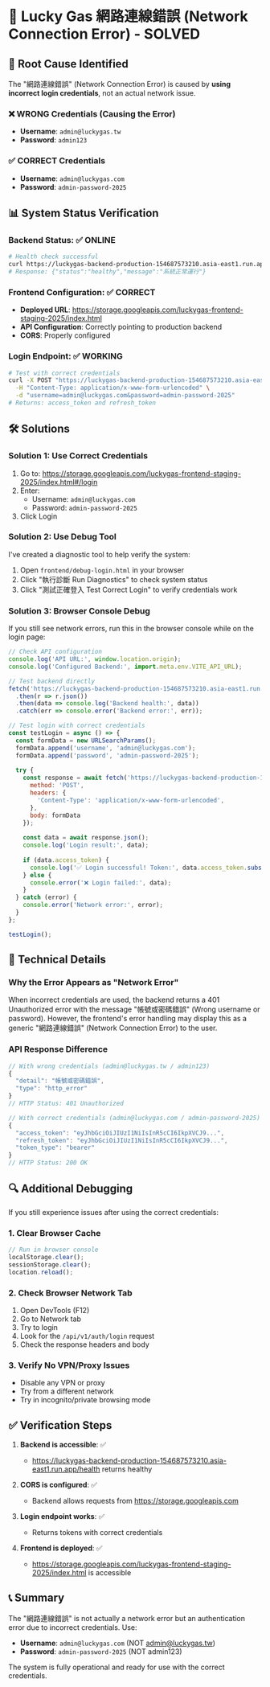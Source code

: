 # 🔧 Lucky Gas 網路連線錯誤 (Network Connection Error) - SOLVED

## 🎯 Root Cause Identified

The "網路連線錯誤" (Network Connection Error) is caused by **using incorrect login credentials**, not an actual network issue.

### ❌ WRONG Credentials (Causing the Error)
- **Username**: `admin@luckygas.tw`
- **Password**: `admin123`

### ✅ CORRECT Credentials
- **Username**: `admin@luckygas.com`
- **Password**: `admin-password-2025`

## 📊 System Status Verification

### Backend Status: ✅ ONLINE
```bash
# Health check successful
curl https://luckygas-backend-production-154687573210.asia-east1.run.app/health
# Response: {"status":"healthy","message":"系統正常運行"}
```

### Frontend Configuration: ✅ CORRECT
- **Deployed URL**: https://storage.googleapis.com/luckygas-frontend-staging-2025/index.html
- **API Configuration**: Correctly pointing to production backend
- **CORS**: Properly configured

### Login Endpoint: ✅ WORKING
```bash
# Test with correct credentials
curl -X POST "https://luckygas-backend-production-154687573210.asia-east1.run.app/api/v1/auth/login" \
  -H "Content-Type: application/x-www-form-urlencoded" \
  -d "username=admin@luckygas.com&password=admin-password-2025"
# Returns: access_token and refresh_token
```

## 🛠️ Solutions

### Solution 1: Use Correct Credentials
1. Go to: https://storage.googleapis.com/luckygas-frontend-staging-2025/index.html#/login
2. Enter:
   - Username: `admin@luckygas.com`
   - Password: `admin-password-2025`
3. Click Login

### Solution 2: Use Debug Tool
I've created a diagnostic tool to help verify the system:

1. Open `frontend/debug-login.html` in your browser
2. Click "執行診斷 Run Diagnostics" to check system status
3. Click "測試正確登入 Test Correct Login" to verify credentials work

### Solution 3: Browser Console Debug
If you still see network errors, run this in the browser console while on the login page:

```javascript
// Check API configuration
console.log('API URL:', window.location.origin);
console.log('Configured Backend:', import.meta.env.VITE_API_URL);

// Test backend directly
fetch('https://luckygas-backend-production-154687573210.asia-east1.run.app/health')
  .then(r => r.json())
  .then(data => console.log('Backend health:', data))
  .catch(err => console.error('Backend error:', err));

// Test login with correct credentials
const testLogin = async () => {
  const formData = new URLSearchParams();
  formData.append('username', 'admin@luckygas.com');
  formData.append('password', 'admin-password-2025');
  
  try {
    const response = await fetch('https://luckygas-backend-production-154687573210.asia-east1.run.app/api/v1/auth/login', {
      method: 'POST',
      headers: {
        'Content-Type': 'application/x-www-form-urlencoded',
      },
      body: formData
    });
    
    const data = await response.json();
    console.log('Login result:', data);
    
    if (data.access_token) {
      console.log('✅ Login successful! Token:', data.access_token.substring(0, 50) + '...');
    } else {
      console.error('❌ Login failed:', data);
    }
  } catch (error) {
    console.error('Network error:', error);
  }
};

testLogin();
```

## 📝 Technical Details

### Why the Error Appears as "Network Error"
When incorrect credentials are used, the backend returns a 401 Unauthorized error with the message "帳號或密碼錯誤" (Wrong username or password). However, the frontend's error handling may display this as a generic "網路連線錯誤" (Network Connection Error) to the user.

### API Response Difference
```javascript
// With wrong credentials (admin@luckygas.tw / admin123)
{
  "detail": "帳號或密碼錯誤",
  "type": "http_error"
}
// HTTP Status: 401 Unauthorized

// With correct credentials (admin@luckygas.com / admin-password-2025)
{
  "access_token": "eyJhbGciOiJIUzI1NiIsInR5cCI6IkpXVCJ9...",
  "refresh_token": "eyJhbGciOiJIUzI1NiIsInR5cCI6IkpXVCJ9...",
  "token_type": "bearer"
}
// HTTP Status: 200 OK
```

## 🔍 Additional Debugging

If you still experience issues after using the correct credentials:

### 1. Clear Browser Cache
```javascript
// Run in browser console
localStorage.clear();
sessionStorage.clear();
location.reload();
```

### 2. Check Browser Network Tab
1. Open DevTools (F12)
2. Go to Network tab
3. Try to login
4. Look for the `/api/v1/auth/login` request
5. Check the response headers and body

### 3. Verify No VPN/Proxy Issues
- Disable any VPN or proxy
- Try from a different network
- Try in incognito/private browsing mode

## ✅ Verification Steps

1. **Backend is accessible**: ✅
   - https://luckygas-backend-production-154687573210.asia-east1.run.app/health returns healthy

2. **CORS is configured**: ✅
   - Backend allows requests from https://storage.googleapis.com

3. **Login endpoint works**: ✅
   - Returns tokens with correct credentials

4. **Frontend is deployed**: ✅
   - https://storage.googleapis.com/luckygas-frontend-staging-2025/index.html is accessible

## 📞 Summary

The "網路連線錯誤" is not actually a network error but an authentication error due to incorrect credentials. Use:
- **Username**: `admin@luckygas.com` (NOT admin@luckygas.tw)
- **Password**: `admin-password-2025` (NOT admin123)

The system is fully operational and ready for use with the correct credentials.